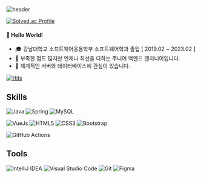 ![header](https://capsule-render.vercel.app/api?type=waving&color=timeAuto&&theme=tokyonight&section=header&height=250&animation=fadeIn&text=knh4437&desc=NaHyun%20Kim&descAlignY=70)

<!--![knh4437's GitHub stats](https://github-readme-stats.vercel.app/api?username=knh4437&count_private=true&show_icons=true&theme=tokyonight)
&nbsp;&nbsp; !-->
[![Solved.ac Profile](http://mazassumnida.wtf/api/v2/generate_badge?boj=knh4437)](https://solved.ac/knh4437/)

#### :wave: Hello World!
- :mortar_board: 강남대학교 소프트웨어응용학부 소프트웨어학과 졸업 [ 2019.02 ~ 2023.02 ]
- 🌱 부족한 점도 많지만 언제나 최선을 다하는 주니어 백엔드 엔지니어입니다.
- 📓 체계적인 서버와 데이터베이스에 관심이 있습니다.

[![Hits](https://hits.seeyoufarm.com/api/count/incr/badge.svg?url=https%3A%2F%2Fgithub.com%2Fknh4437&count_bg=%23628FDA&title_bg=%23555555&icon=github.svg&icon_color=%23E7E7E7&title=hits&edge_flat=false)](https://hits.seeyoufarm.com)

Skills
-------------
![Java](https://img.shields.io/badge/Java-007396.svg?&style=for-the-badge&logo=OpenJDK&logoColor=white)
![Spring](https://img.shields.io/badge/Spring-6DB33F.svg?&style=for-the-badge&logo=Spring&logoColor=white)
![MySQL](https://img.shields.io/badge/MySQL-4479A1.svg?&style=for-the-badge&logo=MySQL&logoColor=white)

![VueJs](https://img.shields.io/badge/VueJs-4FC08D.svg?&style=for-the-badge&logo=Vue.js&logoColor=white)
![HTML5](https://img.shields.io/badge/HTML5-E34F26.svg?&style=for-the-badge&logo=HTML5&logoColor=white)
![CSS3](https://img.shields.io/badge/CSS3-1572B6.svg?&style=for-the-badge&logo=CSS3&logoColor=white)
![Bootstrap](https://img.shields.io/badge/Bootstrap-7952B3.svg?&style=for-the-badge&logo=Bootstrap&logoColor=white)

![GitHub Actions](https://img.shields.io/badge/GitHub%20Actions-FC6D26.svg?&style=for-the-badge&logo=GitHubActions&logoColor=white)

Tools
--------
![IntelliJ IDEA](https://img.shields.io/badge/IntelliJ%20IDEA-000000.svg?&style=for-the-badge&logo=IntelliJIDEA&logoColor=white)
![Visual Studio Code](https://img.shields.io/badge/Visual%20Studio%20Code-007ACC.svg?&style=for-the-badge&logo=VisualStudioCode&logoColor=white)
![Git](https://img.shields.io/badge/Git-F05032.svg?&style=for-the-badge&logo=Git&logoColor=white)
![Figma](https://img.shields.io/badge/Figma-F24E1E.svg?&style=for-the-badge&logo=Figma&logoColor=white)
